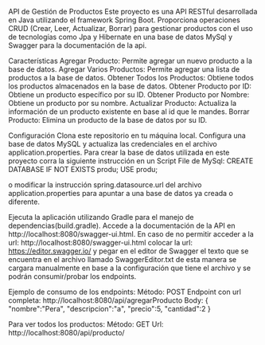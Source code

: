 API de Gestión de Productos
Este proyecto es una API RESTful desarrollada en Java utilizando el framework Spring Boot. Proporciona operaciones CRUD (Crear, Leer, Actualizar, Borrar) para gestionar productos
con el uso de tecnologías como Jpa y Hibernate en una base de datos MySql y Swagger para la documentación de la api.

Características
Agregar Producto: Permite agregar un nuevo producto a la base de datos.
Agregar Varios Productos: Permite agregar una lista de productos a la base de datos.
Obtener Todos los Productos: Obtiene todos los productos almacenados en la base de datos.
Obtener Producto por ID: Obtiene un producto específico por su ID.
Obtener Producto por Nombre: Obtiene un producto por su nombre.
Actualizar Producto: Actualiza la información de un producto existente en base al id que le mandes.
Borrar Producto: Elimina un producto de la base de datos por su ID.



Configuración
Clona este repositorio en tu máquina local.
Configura una base de datos MySQL y actualiza las credenciales en el archivo application.properties.
Para crear la base de datos utilizada en este proyecto corra la siguiente instrucción en un Script File de MySql:
CREATE DATABASE IF NOT EXISTS produ;
USE produ;

o modificar la instrucción  spring.datasource.url del archivo application.properties para apuntar a una base de datos ya creada o diferente.


Ejecuta la aplicación utilizando Gradle para el manejo de dependencias(build.gradle).
Accede a la documentación de la API en http://localhost:8080/swagger-ui.html.
En caso de no permitir acceder a la url: http://localhost:8080/swagger-ui.html
colocar la url: https://editor.swagger.io/ y pegar en el editor de Swagger el texto que se encuentra en el archivo llamado SwaggerEditor.txt
de esta manera se cargara manualmente en base a la configuración que tiene el archivo y se podrán consumir/probar los endpoints.

Ejemplo de consumo de los endpoints:
Método: POST
Endpoint con url completa: http://localhost:8080/api/agregarProducto
Body:
{
    "nombre":"Pera",
    "descripcion":"a",
    "precio":5,
    "cantidad":2
}

Para ver todos los productos:
Método: GET
Url: http://localhost:8080/api/producto/
